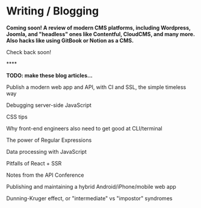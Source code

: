 # Writing / Blogging

**Coming soon! A review of modern CMS platforms, including Wordpress, Joomla, and "headless" ones like Contentful, CloudCMS, and many more. Also hacks like using GitBook or Notion as a CMS.**

Check back soon!

\*\*\*\*

**TODO: make these blog articles...**

Publish a modern web app and API, with CI and SSL, the simple timeless way

Debugging server-side JavaScript

CSS tips

Why front-end engineers also need to get good at CLI/terminal

The power of Regular Expressions

Data processing with JavaScript

Pitfalls of React + SSR

Notes from the API Conference

Publishing and maintaining a hybrid Android/iPhone/mobile web app

Dunning-Kruger effect, or "intermediate" vs "impostor" syndromes











